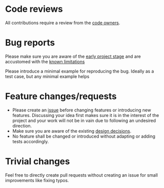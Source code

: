 # Code reviews

All contributions require a review from the [code owners](.github/CODEOWNERS).

# Bug reports

Please make sure you are aware of the [early project stage](https://github.com/martis42/depend_on_what_you_use#word-of-warning) and are accustomed with the [known limitations](https://github.com/martis42/depend_on_what_you_use#known-limitations)

Please introduce a minimal example for reproducing the bug.
Ideally as a test case, but any minimal example helps

# Feature changes/requests

* Please create an [issue](https://github.com/martis42/depend_on_what_you_use/issues) before changing features or introducing new features.
  Discussing your idea first makes sure it is in the interest of the project and your work will not be in vain due to following an undesired direction.
* Make sure you are aware of the existing [design decisions](docs/design_decisions.md).
* No feature shall be changed or introduced without adapting or adding tests accordingly.

# Trivial changes

Feel free to directly create pull requests without creating an issue for small improvements like fixing typos.
